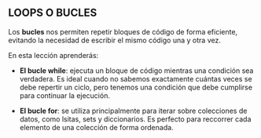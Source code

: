## LOOPS O BUCLES

Los **bucles** nos permiten repetir bloques de código de forma eficiente, evitando la necesidad de escribir el mismo código una y otra vez.

En esta lección aprenderás:

- **El bucle while**: ejecuta un bloque de código mientras una condición sea verdadera. Es ideal cuando no sabemos exactamente cuántas veces se debe repertir un ciclo, pero tenemos una condición que debe cumplirse para continuar la ejecución.

- **El bucle for**: se utiliza principalmente para iterar sobre colecciones de datos, como lsitas, sets y diccionarios. Es perfecto para reccorrer cada elemento de una colección de forma ordenada.
